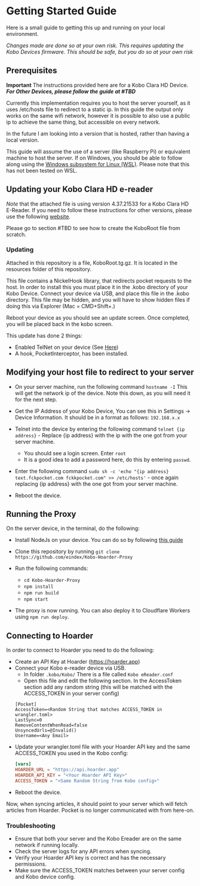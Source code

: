 # Getting Started Guide

Here is a small guide to getting this up and running on your local environment. 

*Changes made are done so at your own risk. This requires updating the Kobo Devices firmware. This should be safe, but you do so at your own risk* 

## Prerequisites

**Important** The instructions provided here are for a Kobo Clara HD Device. ***For Other Devices, please follow the guide at #TBD***

Currently this implementation requires you to host the server yourself, as it uses /etc/hosts file to redirect to a static ip. In this guide the output only works on the same wifi network, however it is possible to also use a public ip to achieve the same thing, but accessible on every network. 

In the future I am looking into a version that is hosted, rather than having a local version.  

This guide will assume the use of a server (like Raspberry Pi) or equivalent machine to host the server. If on Windows, you should be able to follow along using the [Windows subsystem for Linux (WSL)](https://learn.microsoft.com/en-us/windows/wsl/install). Please note that this has not been tested on WSL. 

## Updating your Kobo Clara HD e-reader

*Note* that the attached file is using version 4.37.21533 for a Kobo Clara HD E-Reader. If you need to follow these instructions for other versions, please use the following [website](https://pgaskin.net/KoboStuff/kobofirmware.html). 

Please go to section #TBD to see how to create the KoboRoot file from scratch. 

### Updating
Attached in this repository is a file, KoboRoot.tg.gz. It is located in the resources folder of this repository.

This file contains a NickelHook library, that redirects pocket requests to the host. In order to install this you must place it in the .kobo directory of your Kobo Device. Connect your device via USB, and place this file in the .kobo directory. This file may be hidden, and you will have to show hidden files if doing this via Explorer (Mac = CMD+Shift+.)

Reboot your device as you should see an update screen. Once completed, you will be placed back in the kobo screen. 

This update has done 2 things: 

* Enabled TelNet on your device (See [Here](https://yingtongli.me/blog/2018/07/30/kobo-telnet.html))
* A hook, PocketInterceptor, has been installed.

## Modifying your host file to redirect to your server

* On your server machine, run the following command `hostname -I` This will get the network ip of the device. Note this down, as you will need it for the next step. 

* Get the IP Address of your Kobo Device, You can see this in Settings -> Device Information. It should be in a format as follows: `192.168.x.x`    
    
* Telnet into the device by entering the following command `telnet {ip address}` - Replace {ip address} with the ip with the one got from your server machine.   
    * You should see a login screen. Enter `root`
    * It is a good idea to add a password here, do this by entering `passwd`.

* Enter the following command `sudo sh -c 'echo "{ip address} text.fckpocket.com fckkpocket.com" >> /etc/hosts'` - once again replacing {ip address} with the one got from your server machine.

* Reboot the device. 

## Running the Proxy

On the server device, in the terminal, do the following:

* Install NodeJs on your device. You can do so by following [this guide](https://www.golinuxcloud.com/install-nodejs-and-npm-on-raspberry-pi/#Method_1_Install_NodeJS_and_NPM_From_the_NodeSource_Repo)

* Clone this repository by running `git clone https://github.com/eindex/Kobo-Hoarder-Proxy` 

* Run the following commands:
    * `cd Kobo-Hoarder-Proxy`
    * `npm install`
    * `npm run build`
    * `npm start`

* The proxy is now running. You can also deploy it to Cloudflare Workers using `npm run deploy`.

## Connecting to Hoarder

In order to connect to Hoarder you need to do the following:

* Create an API Key at Hoarder (https://hoarder.app)
* Connect your Kobo e-reader device via USB. 
    * In folder `.kobo/Kobo/` There is a file called `Kobo eReader.conf`
    * Open this file and edit the following section. In the AccessToken section add any random string (this will be matched with the ACCESS_TOKEN in your server config)
    ```
    [Pocket]
    AccessToken=<Random String that matches ACCESS_TOKEN in wrangler.toml> 
    LastSync=0
    RemoveContentWhenRead=false
    UnsyncedUrls=@Invalid()
    Username=<Any Email>
    ```
* Update your wrangler.toml file with your Hoarder API key and the same ACCESS_TOKEN you used in the Kobo config:
    ```toml
    [vars]
    HOARDER_URL = "https://api.hoarder.app"
    HOARDER_API_KEY = "<Your Hoarder API Key>"
    ACCESS_TOKEN = "<Same Random String from Kobo config>"
    ```
* Reboot the device.

Now, when syncing articles, it should point to your server which will fetch articles from Hoarder. Pocket is no longer communicated with from here-on. 

### Troubleshooting

* Ensure that both your server and the Kobo Ereader are on the same network if running locally.
* Check the server logs for any API errors when syncing.
* Verify your Hoarder API key is correct and has the necessary permissions.
* Make sure the ACCESS_TOKEN matches between your server config and Kobo device config.
